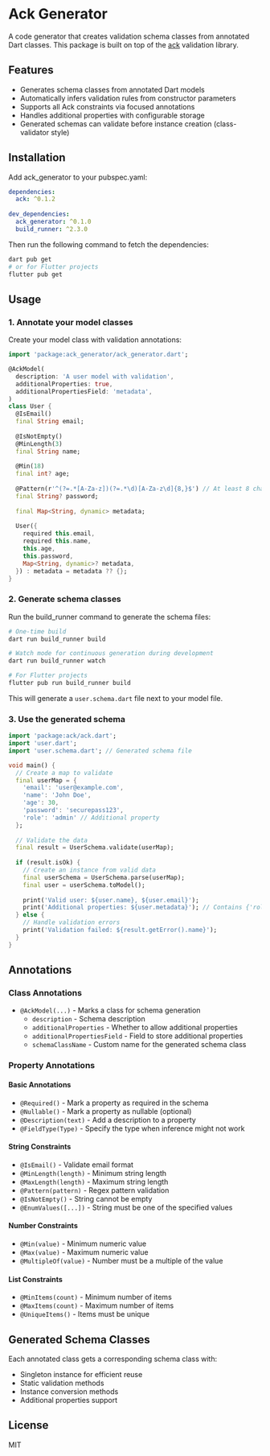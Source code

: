 # Ack Generator

A code generator that creates validation schema classes from annotated Dart classes. This package is built on top of the [ack](https://pub.dev/packages/ack) validation library.

## Features

- Generates schema classes from annotated Dart models
- Automatically infers validation rules from constructor parameters
- Supports all Ack constraints via focused annotations
- Handles additional properties with configurable storage
- Generated schemas can validate before instance creation (class-validator style)

## Installation

Add ack_generator to your pubspec.yaml:

```yaml
dependencies:
  ack: ^0.1.2
  
dev_dependencies:
  ack_generator: ^0.1.0
  build_runner: ^2.3.0
```

Then run the following command to fetch the dependencies:

```bash
dart pub get
# or for Flutter projects
flutter pub get
```

## Usage

### 1. Annotate your model classes

Create your model class with validation annotations:

```dart
import 'package:ack_generator/ack_generator.dart';

@AckModel(
  description: 'A user model with validation',
  additionalProperties: true,
  additionalPropertiesField: 'metadata',
)
class User {
  @IsEmail()
  final String email;
  
  @IsNotEmpty()
  @MinLength(3)
  final String name;
  
  @Min(18)
  final int? age;
  
  @Pattern(r'^(?=.*[A-Za-z])(?=.*\d)[A-Za-z\d]{8,}$') // At least 8 chars, 1 letter and 1 number
  final String? password;
  
  final Map<String, dynamic> metadata;
  
  User({
    required this.email,
    required this.name,
    this.age,
    this.password,
    Map<String, dynamic>? metadata,
  }) : metadata = metadata ?? {};
}
```

### 2. Generate schema classes

Run the build_runner command to generate the schema files:

```bash
# One-time build
dart run build_runner build

# Watch mode for continuous generation during development
dart run build_runner watch

# For Flutter projects
flutter pub run build_runner build
```

This will generate a `user.schema.dart` file next to your model file.

### 3. Use the generated schema

```dart
import 'package:ack/ack.dart';
import 'user.dart';
import 'user.schema.dart'; // Generated schema file

void main() {
  // Create a map to validate
  final userMap = {
    'email': 'user@example.com',
    'name': 'John Doe',
    'age': 30,
    'password': 'securepass123',
    'role': 'admin' // Additional property
  };
  
  // Validate the data
  final result = UserSchema.validate(userMap);
  
  if (result.isOk) {
    // Create an instance from valid data
    final userSchema = UserSchema.parse(userMap);
    final user = userSchema.toModel();
    
    print('Valid user: ${user.name}, ${user.email}');
    print('Additional properties: ${user.metadata}'); // Contains {'role': 'admin'}
  } else {
    // Handle validation errors
    print('Validation failed: ${result.getError().name}');
  }
}
```

## Annotations

### Class Annotations

- `@AckModel(...)` - Marks a class for schema generation
  - `description` - Schema description
  - `additionalProperties` - Whether to allow additional properties
  - `additionalPropertiesField` - Field to store additional properties
  - `schemaClassName` - Custom name for the generated schema class

### Property Annotations

#### Basic Annotations
- `@Required()` - Mark a property as required in the schema
- `@Nullable()` - Mark a property as nullable (optional)
- `@Description(text)` - Add a description to a property
- `@FieldType(Type)` - Specify the type when inference might not work

#### String Constraints
- `@IsEmail()` - Validate email format
- `@MinLength(length)` - Minimum string length
- `@MaxLength(length)` - Maximum string length
- `@Pattern(pattern)` - Regex pattern validation
- `@IsNotEmpty()` - String cannot be empty
- `@EnumValues([...])` - String must be one of the specified values

#### Number Constraints
- `@Min(value)` - Minimum numeric value
- `@Max(value)` - Maximum numeric value
- `@MultipleOf(value)` - Number must be a multiple of the value

#### List Constraints
- `@MinItems(count)` - Minimum number of items
- `@MaxItems(count)` - Maximum number of items
- `@UniqueItems()` - Items must be unique

## Generated Schema Classes

Each annotated class gets a corresponding schema class with:

- Singleton instance for efficient reuse
- Static validation methods
- Instance conversion methods
- Additional properties support

## License

MIT